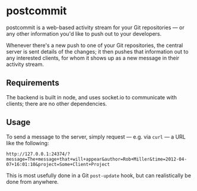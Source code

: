 # postcommit

postcommit is a web-based activity stream for your Git repositories — or any other information you'd like to push out to your developers.

Whenever there's a new push to one of your Git repositories, the central server is sent details of the changes; it then pushes that information out to any interested clients, for whom it shows up as a new message in their activity stream.

## Requirements

The backend is built in node, and uses socket.io to communicate with clients; there are no other dependencies.

## Usage

To send a message to the server, simply request — e.g. via `curl` — a URL like the following:

	http://127.0.0.1:24374/?message=The+message+that+will+appear&author=Rob+Miller&time=2012-04-07+16:01:10&project=Some+Client+Project

This is most usefully done in a Git `post-update` hook, but can realistically be done from anywhere.